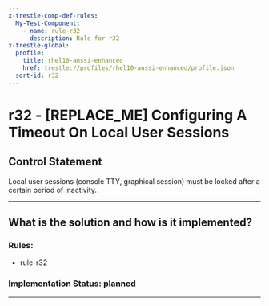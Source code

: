 ```yaml
---
x-trestle-comp-def-rules:
  My-Test-Component:
    - name: rule-r32
      description: Rule for r32
x-trestle-global:
  profile:
    title: rhel10-anssi-enhanced
    href: trestle://profiles/rhel10-anssi-enhanced/profile.json
  sort-id: r32
---
```


# r32 - \[REPLACE_ME\] Configuring A Timeout On Local User Sessions

## Control Statement

Local user sessions (console TTY, graphical session) must be locked after a certain period of inactivity.

______________________________________________________________________

## What is the solution and how is it implemented?

<!-- For implementation status enter one of: implemented, partial, planned, alternative, not-applicable -->

<!-- Note that the list of rules under ### Rules: is read-only and changes will not be captured after assembly to JSON -->

<!-- Add control implementation description here for control: r32 -->

### Rules:

  - rule-r32

### Implementation Status: planned

______________________________________________________________________
